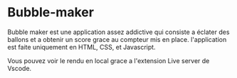 # Bubble-maker

Bubble maker est une application assez addictive qui consiste a éclater des ballons et a obtenir un score grace au compteur 
mis en place.
l'application est faite uniquement en HTML, CSS, et Javascript.

Vous pouvez voir le rendu en local grace a l'extension Live server de Vscode. 

